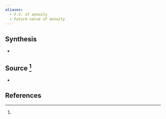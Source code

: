 ```yaml
---
aliases:
  - F.V. of annuity
  - Future value of annuity
---
```

## Synthesis
- 
## Source [^1]
- 
## References

[^1]: